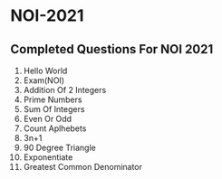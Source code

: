 # NOI-2021

## Completed Questions For NOI 2021

1. Hello World 
2. Exam(NOI)
3. Addition Of 2 Integers
4. Prime Numbers
5. Sum Of Integers
6. Even Or Odd
7. Count Aplhebets
8. 3n+1
9. 90 Degree Triangle
10. Exponentiate
11. Greatest Common Denominator 


